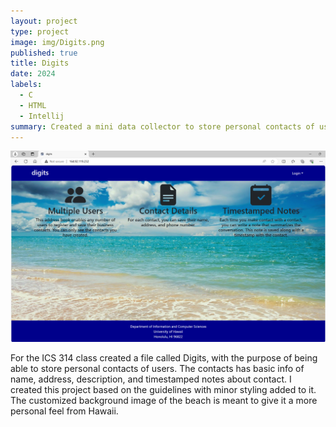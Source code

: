 ```yaml
---
layout: project
type: project
image: img/Digits.png
published: true
title: Digits
date: 2024
labels:
  - C
  - HTML
  - Intellij
summary: Created a mini data collector to store personal contacts of user.
---
```

<img class="img-fluid" src="../img/Digits.png">

For the ICS 314 class created a file called Digits, with the purpose of being able to store personal contacts of users. The contacts has basic info of name, address, description, and timestamped notes about contact. I created this project based on the guidelines with minor styling added to it. The customized background image of the beach is meant to give it a more personal feel from Hawaii.
